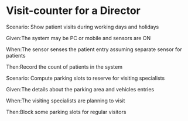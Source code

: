 # Visit-counter for a Director

Scenario: Show patient visits during working days and holidays

   Given:The system may be PC or mobile and sensors are ON

   When:The sensor senses the patient entry assuming separate sensor for patients

   Then:Record the count of patients in the system

Scenario: Compute parking slots to reserve for visiting specialists

   Given:The details about the parking area and vehicles entries

   When:The visiting specialists are planning to visit

   Then:Block some parking slots for regular visitors
